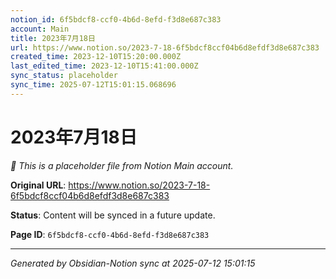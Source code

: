 ```yaml
---
notion_id: 6f5bdcf8-ccf0-4b6d-8efd-f3d8e687c383
account: Main
title: 2023年7月18日
url: https://www.notion.so/2023-7-18-6f5bdcf8ccf04b6d8efdf3d8e687c383
created_time: 2023-12-10T15:20:00.000Z
last_edited_time: 2023-12-10T15:41:00.000Z
sync_status: placeholder
sync_time: 2025-07-12T15:01:15.068696
---
```


# 2023年7月18日

*🔄 This is a placeholder file from Notion Main account.*

**Original URL**: https://www.notion.so/2023-7-18-6f5bdcf8ccf04b6d8efdf3d8e687c383

**Status**: Content will be synced in a future update.

**Page ID**: `6f5bdcf8-ccf0-4b6d-8efd-f3d8e687c383`

---

*Generated by Obsidian-Notion sync at 2025-07-12 15:01:15*
